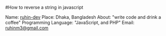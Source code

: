 #How to reverse a string in javascript

Name: [ruhin-dev](https://github.com/ruhin-dev/)
Place: Dhaka, Bangladesh
About: "write code and drink a coffee"
Programming Language: "JavaScript, and PHP"
Email: ruhinm3@gmail.com
